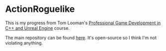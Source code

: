 # ActionRoguelike

This is my progress from Tom Looman's [Professional Game Development in C++ and Unreal Engine](https://courses.tomlooman.com/p/unrealengine-cpp) course.

The main repository can be found [here](https://github.com/tomlooman/ActionRoguelike). It's open-source so I think I'm not violating anything. 

